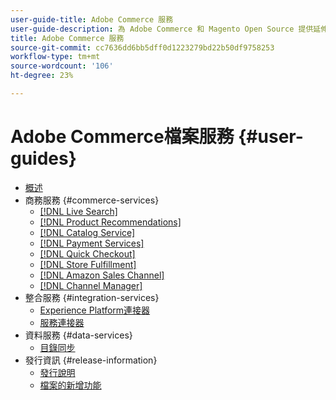 ```yaml
---
user-guide-title: Adobe Commerce 服務
user-guide-description: 為 Adobe Commerce 和 Magento Open Source 提供延伸功能託管服務的文件和資源。
title: Adobe Commerce 服務
source-git-commit: cc7636dd6bb5dff0d1223279bd22b50df9758253
workflow-type: tm+mt
source-wordcount: '106'
ht-degree: 23%

---
```


# Adobe Commerce檔案服務 {#user-guides}

- [概述](home.md)
- 商務服務 {#commerce-services}
   - [[!DNL Live Search]](https://experienceleague.adobe.com/docs/commerce-merchant-services/live-search/guide-overview.html)
   - [[!DNL Product Recommendations]](https://experienceleague.adobe.com/docs/commerce-merchant-services/product-recommendations/guide-overview.html)
   - [[!DNL Catalog Service]](https://experienceleague.adobe.com/docs/commerce-merchant-services/catalog-service/guide-overview.html)
   - [[!DNL Payment Services]](https://experienceleague.adobe.com/docs/commerce-merchant-services/payment-services/guide-overview.html)
   - [[!DNL Quick Checkout]](https://experienceleague.adobe.com/docs/commerce-merchant-services/quick-checkout/overview.html)
   - [[!DNL Store Fulfillment]](https://experienceleague.adobe.com/docs/commerce-merchant-services/store-fulfillment/guide-overview.html)
   - [[!DNL Amazon Sales Channel]](https://experienceleague.adobe.com/docs/commerce-channels/amazon/guide-overview.html)
   - [[!DNL Channel Manager]](https://experienceleague.adobe.com/docs/commerce-channels/channel-manager/guide-overview.html)
- 整合服務 {#integration-services}
   - [Experience Platform連接器](https://experienceleague.adobe.com/docs/commerce-merchant-services/experience-platform-connector/overview.html)
   - [服務連接器](/help/landing/saas.md)
- 資料服務 {#data-services}
   - [目錄同步](/help/landing/catalog-sync.md)
- 發行資訊 {#release-information}
   - [發行說明](/help/landing/release-notes-all.md)
   - [檔案的新增功能](/help/landing/whats-new.md)
